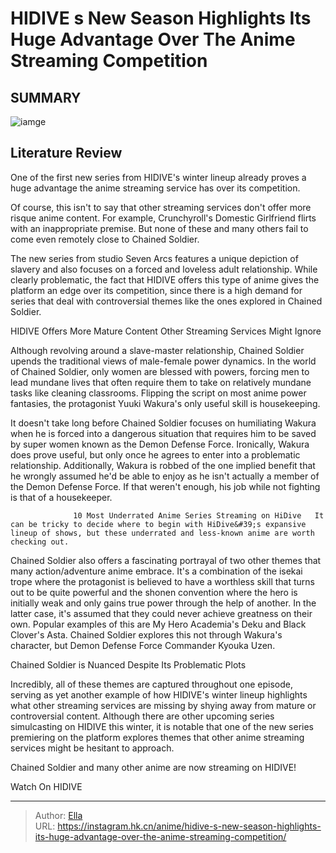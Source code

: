 # HIDIVE s New Season Highlights Its Huge Advantage Over The Anime Streaming Competition


## SUMMARY 

![iamge](https://static1.srcdn.com/wordpress/wp-content/uploads/2024/01/chained-soldier-anime-poster-featuring-main-characters.jpg)

## Literature Review

One of the first new series from HIDIVE&#39;s winter lineup already proves a huge advantage the anime streaming service has over its competition.





Of course, this isn&#39;t to say that other streaming services don&#39;t offer more risque anime content. For example, Crunchyroll&#39;s Domestic Girlfriend flirts with an inappropriate premise. But none of these and many others fail to come even remotely close to Chained Soldier.




          

The new series from studio Seven Arcs features a unique depiction of slavery and also focuses on a forced and loveless adult relationship. While clearly problematic, the fact that HIDIVE offers this type of anime gives the platform an edge over its competition, since there is a high demand for series that deal with controversial themes like the ones explored in Chained Soldier.


 HIDIVE Offers More Mature Content Other Streaming Services Might Ignore 
          

Although revolving around a slave-master relationship, Chained Soldier upends the traditional views of male-female power dynamics. In the world of Chained Soldier, only women are blessed with powers, forcing men to lead mundane lives that often require them to take on relatively mundane tasks like cleaning classrooms. Flipping the script on most anime power fantasies, the protagonist Yuuki Wakura&#39;s only useful skill is housekeeping.




It doesn&#39;t take long before Chained Soldier focuses on humiliating Wakura when he is forced into a dangerous situation that requires him to be saved by super women known as the Demon Defense Force. Ironically, Wakura does prove useful, but only once he agrees to enter into a problematic relationship. Additionally, Wakura is robbed of the one implied benefit that he wrongly assumed he&#39;d be able to enjoy as he isn&#39;t actually a member of the Demon Defense Force. If that weren&#39;t enough, his job while not fighting is that of a housekeeper.

                  10 Most Underrated Anime Series Streaming on HiDive   It can be tricky to decide where to begin with HiDive&#39;s expansive lineup of shows, but these underrated and less-known anime are worth checking out.   

Chained Soldier also offers a fascinating portrayal of two other themes that many action/adventure anime embrace. It&#39;s a combination of the isekai trope where the protagonist is believed to have a worthless skill that turns out to be quite powerful and the shonen convention where the hero is initially weak and only gains true power through the help of another. In the latter case, it&#39;s assumed that they could never achieve greatness on their own. Popular examples of this are My Hero Academia&#39;s Deku and Black Clover&#39;s Asta. Chained Soldier explores this not through Wakura&#39;s character, but Demon Defense Force Commander Kyouka Uzen.






 Chained Soldier is Nuanced Despite Its Problematic Plots 
          

Incredibly, all of these themes are captured throughout one episode, serving as yet another example of how HIDIVE&#39;s winter lineup highlights what other streaming services are missing by shying away from mature or controversial content. Although there are other upcoming series simulcasting on HIDIVE this winter, it is notable that one of the new series premiering on the platform explores themes that other anime streaming services might be hesitant to approach.

Chained Soldier and many other anime are now streaming on HIDIVE!

Watch On HIDIVE



---

> Author: [Ella](https://instagram.hk.cn/)  
> URL: https://instagram.hk.cn/anime/hidive-s-new-season-highlights-its-huge-advantage-over-the-anime-streaming-competition/  

